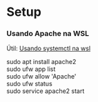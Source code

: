 # Setup

### Usando Apache na WSL

Útil: [Usando systemctl na wsl](https://www.tabnews.com.br/ghostnetrn/corrigindo-o-erro-system-has-not-been-booted-with-systemd-as-init-system)

sudo apt install apache2  
sudo ufw app list  
sudo ufw allow 'Apache'  
sudo ufw status  
sudo service apache2 start  